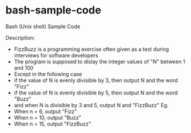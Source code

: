 # bash-sample-code
Bash (Unix shell) Sample Code

Description:
- FizzBuzz is a programming exercise often given as a test during interviews for
  software developers
- The program is supposed to dislay the integer values of "N" between 1 and 100
- Except in the following case
- if the value of N is evenly divisible by 3, then output N and the word "Fizz"
- if the value of N is evenly divisible by 5, then output N and the word "Buzz"
- and when N is divisible by 3 and 5, output N and "FizzBuzz"
Eg.
- When n = 6, output "Fizz"
- When n = 10, output "Buzz"
- When n = 15, output "FizzBuzz"

